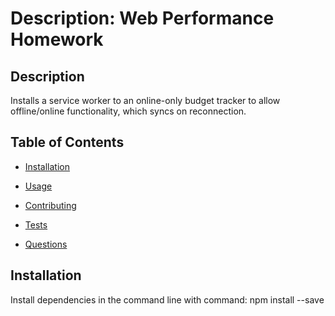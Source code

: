 # Description: Web Performance Homework
  

  ## Description
  Installs a service worker to an online-only budget tracker to allow offline/online functionality, which syncs on reconnection.


  ## Table of Contents

  * [Installation](#installation)

  * [Usage](Usage)
  

  * [Contributing](#contributing)

  * [Tests](#tests)

  * [Questions](#questions)

  ## Installation
  Install dependencies in the command line with command: npm install --save

  
